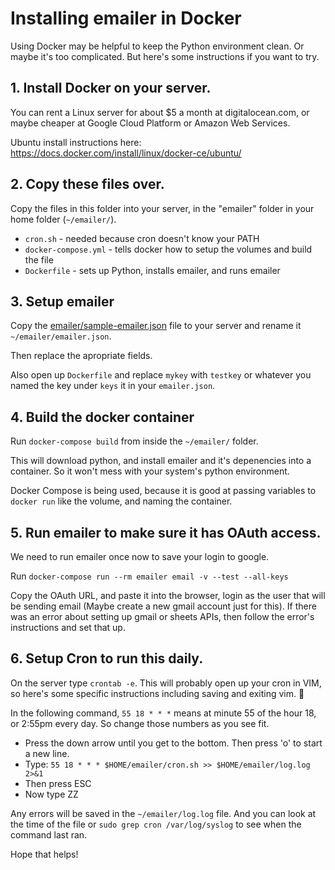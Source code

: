 # Installing emailer in Docker

Using Docker may be helpful to keep the Python environment clean.  Or maybe it's too complicated.  But here's some instructions if you want to try.

## 1. Install Docker on your server.

You can rent a Linux server for about $5 a month at digitalocean.com, or maybe cheaper at Google Cloud Platform or Amazon Web Services.

Ubuntu install instructions here: https://docs.docker.com/install/linux/docker-ce/ubuntu/

## 2. Copy these files over.

Copy the files in this folder into your server, in the "emailer" folder in your home folder (`~/emailer/`).

* `cron.sh` - needed because cron doesn't know your PATH
* `docker-compose.yml` - tells docker how to setup the volumes and build the file
* `Dockerfile` - sets up Python, installs emailer, and runs emailer

## 3. Setup emailer

Copy the [emailer/sample-emailer.json](../../emailer/sample-emailer.json) file to your server and rename it `~/emailer/emailer.json`.

Then replace the apropriate fields.

Also open up `Dockerfile` and replace `mykey` with `testkey` or whatever you named the key under `keys` it in your `emailer.json`.

## 4. Build the docker container

Run `docker-compose build` from inside the `~/emailer/` folder.

This will download python, and install emailer and it's depenencies into a container.  So it won't mess with your system's python environment.

Docker Compose is being used, because it is good at passing variables to `docker run` like the volume, and naming the container.

## 5. Run emailer to make sure it has OAuth access.

We need to run emailer once now to save your login to google.

Run `docker-compose run --rm emailer email -v --test --all-keys`

Copy the OAuth URL, and paste it into the browser, login as the user that will be sending email (Maybe create a new gmail account just for this).  If there was an error about setting up gmail or sheets APIs, then follow the error's instructions and set that up.

## 6. Setup Cron to run this daily.

On the server type `crontab -e`.  This will probably open up your cron in VIM, so here's some specific instructions including saving and exiting vim. :tada:

In the following command, `55 18 * * *` means at minute 55 of the hour 18, or 2:55pm every day.  So change those numbers as you see fit.

* Press the down arrow until you get to the bottom.  Then press 'o' to start a new line.
* Type: `55 18 * * * $HOME/emailer/cron.sh >> $HOME/emailer/log.log 2>&1`
* Then press ESC
* Now type ZZ

Any errors will be saved in the `~/emailer/log.log` file.  And you can look at the time of the file or `sudo grep cron /var/log/syslog` to see when the command last ran.

Hope that helps!

